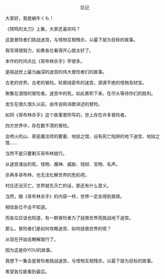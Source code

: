 <p align="center">后记</p>

大家好，我是蜗牛くも！

《锷鸣的太刀》上集，大家还喜欢吗？

这是冒险者们挑战迷宫，与怪物互相残杀，以最下层为目标的故事。

我写得很努力，如果各位看得开心就太好了。

本作的时间点比《哥布林杀手》早很多。

是挑战世上最为幽深的迷宫的伟大冒险者们的故事。

古老的世界。古老的冒险。轮廓线密布的迷宫，源源不绝的怪物及财宝。

聚集在酒馆的冒险者。迷宫中的死。如此累积下来，在尽头等待你们的胜利。

发生在很久很久以前，由传说和诗歌讲述的冒险。

如同《哥布林杀手》这个故事里所写的，世上存在许多冒险者。

四方世界中，存在数不清的冒险。

会喷火的山、邪恶魔法师的要塞、地狱之馆、设有死亡陷阱的地下迷宫、地狱之馆……

当然不是只要剿灭哥布林就行。

从迷宫涌出的死、怪物、魔神、威胁、钱财、宝物、名声。

杀再多哥布林，也无法化解世界的危机吧。

村庄还没灭亡，世界就先灭亡的话，那还有什么意义。

当然，跟《哥布林杀手》的内容一样，世界一定会得到救赎。

相信各位不会不知道。

而各位应该也知道，有一群冒险者为了拯救世界而挑战地下迷宫。

那么，冒险者们是如何攻略迷宫、如何拯救世界的呢？

从现在开始去瞭解就行了。

因为这是你YOU的故事。

我想下一集会是冒险者挑战迷宫，与怪物互相残杀，以最下层为目标的故事。

希望各位能看到最后。

